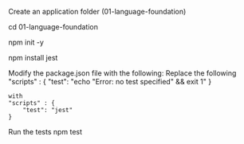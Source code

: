 
Create an application folder (01-language-foundation)

cd 01-language-foundation

npm init -y

npm install jest

Modify the package.json file with the following:
    Replace the following 
    "scripts" : {
        "test": "echo \"Error: no test specified\" && exit 1"
    }

    with
    "scripts" : {
        "test": "jest"
    }

Run the tests
    npm test
